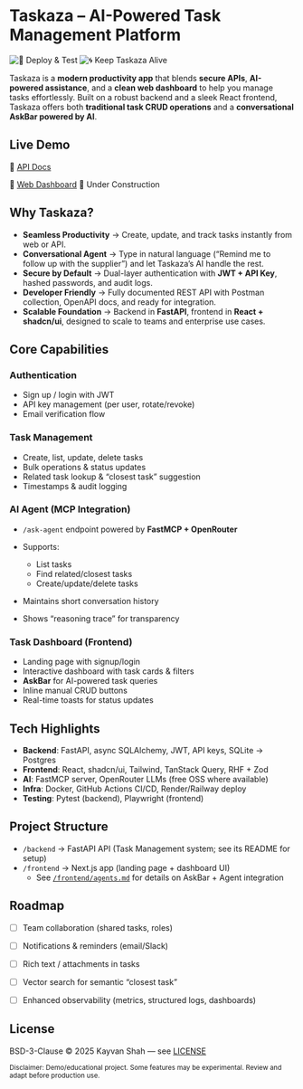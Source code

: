 # Taskaza – AI-Powered Task Management Platform

![🚀 Deploy & Test](https://github.com/kayvanshah1/taskaza/actions/workflows/deploy.yml/badge.svg)
![🌀 Keep Taskaza Alive](https://github.com/kayvanshah1/taskaza/actions/workflows/ping-taskaza.yml/badge.svg)

Taskaza is a **modern productivity app** that blends **secure APIs**, **AI-powered assistance**, and a **clean web dashboard** to help you manage tasks effortlessly.
Built on a robust backend and a sleek React frontend, Taskaza offers both **traditional task CRUD operations** and a **conversational AskBar powered by AI**.

## Live Demo

🔗 [API Docs](https://taskaza.onrender.com)

🔗 [Web Dashboard](https://KayvanShah.github.io/taskaza) 🚧 Under Construction

## Why Taskaza?

* **Seamless Productivity** → Create, update, and track tasks instantly from web or API.
* **Conversational Agent** → Type in natural language (“Remind me to follow up with the supplier”) and let Taskaza’s AI handle the rest.
* **Secure by Default** → Dual-layer authentication with **JWT + API Key**, hashed passwords, and audit logs.
* **Developer Friendly** → Fully documented REST API with Postman collection, OpenAPI docs, and ready for integration.
* **Scalable Foundation** → Backend in **FastAPI**, frontend in **React + shadcn/ui**, designed to scale to teams and enterprise use cases.

## Core Capabilities

### Authentication

* Sign up / login with JWT
* API key management (per user, rotate/revoke)
* Email verification flow

### Task Management

* Create, list, update, delete tasks
* Bulk operations & status updates
* Related task lookup & “closest task” suggestion
* Timestamps & audit logging

### AI Agent (MCP Integration)

* `/ask-agent` endpoint powered by **FastMCP + OpenRouter**
* Supports:

  * List tasks
  * Find related/closest tasks
  * Create/update/delete tasks
* Maintains short conversation history
* Shows “reasoning trace” for transparency

### Task Dashboard (Frontend)

* Landing page with signup/login
* Interactive dashboard with task cards & filters
* **AskBar** for AI-powered task queries
* Inline manual CRUD buttons
* Real-time toasts for status updates

## Tech Highlights

* **Backend**: FastAPI, async SQLAlchemy, JWT, API keys, SQLite → Postgres
* **Frontend**: React, shadcn/ui, Tailwind, TanStack Query, RHF + Zod
* **AI**: FastMCP server, OpenRouter LLMs (free OSS where available)
* **Infra**: Docker, GitHub Actions CI/CD, Render/Railway deploy
* **Testing**: Pytest (backend), Playwright (frontend)

## Project Structure
- `/backend` → FastAPI API (Task Management system; see its README for setup)
- `/frontend` → Next.js app (landing page + dashboard UI)
  - See [`/frontend/agents.md`](./frontend/agents.md) for details on AskBar + Agent integration

## Roadmap

* [ ] Team collaboration (shared tasks, roles)
* [ ] Notifications & reminders (email/Slack)
* [ ] Rich text / attachments in tasks
* [ ] Vector search for semantic “closest task”
* [ ] Enhanced observability (metrics, structured logs, dashboards)


## License

BSD-3-Clause © 2025 Kayvan Shah — see [LICENSE](LICENSE)

<sub>
Disclaimer: Demo/educational project. Some features may be experimental. Review and adapt before production use.
</sub>